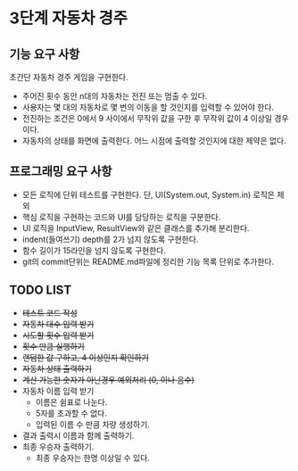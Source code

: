 # 3단계 자동차 경주

## 기능 요구 사항

초간단 자동차 경주 게임을 구현한다.

- 주어진 횟수 동안 n대의 자동차는 전진 또는 멈출 수 있다.
- 사용자는 몇 대의 자동차로 몇 번의 이동을 할 것인지를 입력할 수 있어야 한다.
- 전진하는 조건은 0에서 9 사이에서 무작위 값을 구한 후 무작위 값이 4 이상일 경우이다.
- 자동차의 상태를 화면에 출력한다. 어느 시점에 출력할 것인지에 대한 제약은 없다.

## 프로그래밍 요구 사항

- 모든 로직에 단위 테스트를 구현한다. 단, UI(System.out, System.in) 로직은 제외
- 핵심 로직을 구현하는 코드와 UI를 담당하는 로직을 구분한다.
- UI 로직을 InputView, ResultView와 같은 클래스를 추가해 분리한다.
- indent(들여쓰기) depth를 2가 넘지 않도록 구현한다.
- 함수 길이가 15라인을 넘지 않도록 구현한다.
- git의 commit단위는 README.md파일에 정리한 기능 목록 단위로 추가한다.

## TODO LIST

- ~~테스트 코드 작성~~
- ~~자동차 대수 입력 받기~~
- ~~시도할 횟수 입력 받기~~
- ~~횟수 만큼 실행하기~~
- ~~랜덤한 값 구하고, 4 이상인지 확인하기~~
- ~~자동차 상태 출력하기~~
- ~~계산 가능한 숫자가 아닌경우 예외처리 (0, 이나 음수)~~
- 자동차 이름 입력 받기
  - 이름은 쉼표로 나눈다.
  - 5자를 초과할 수 없다.
  - 입력된 이름 수 만큼 차량 생성하기.
- 결과 출력시 이름과 함께 출력하기.
- 최종 우승자 출력하기.
  - 최종 우승자는 한명 이상일 수 있다.